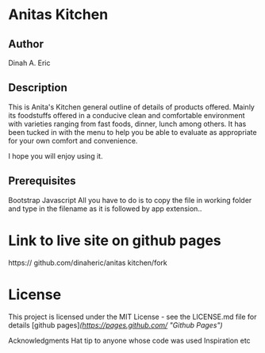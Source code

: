 # Anitas Kitchen

## Author
Dinah A. Eric

## Description
This is Anita's Kitchen general outline of details of products offered. Mainly its foodstuffs offered in a conducive clean and comfortable environment with varieties ranging from fast foods, dinner, lunch among others. It has been tucked in with the menu to help you be able to evaluate as appropriate for your own comfort and convenience.

I hope you will enjoy using it.

## Prerequisites
Bootstrap
Javascript
All you have to do is to copy the file in working folder and type in the filename as it is followed by app extension..
 # Link to live site on github pages
https:// github.com/dinaheric/anitas kitchen/fork

# License
This project is licensed under the MIT License - see the LICENSE.md file for details
[github pages]_(https://pages.github.com/ "Github Pages")_

Acknowledgments
Hat tip to anyone whose code was used
Inspiration
etc